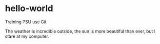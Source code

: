# hello-world
Training PSU use Git

The weather is incredible outside, the sun is more beautiful than ever, but I stare at my computer. 
